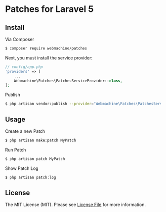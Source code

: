 # Patches for Laravel 5

## Install

Via Composer

``` bash
$ composer require webmachine/patches
```

Next, you must install the service provider:

```php
// config/app.php
'providers' => [
    ...
    Webmachine\Patches\PatchesServiceProvider::class,
];
```

Publish

``` bash
$ php artisan vendor:publish --provider="Webmachine\Patches\PatchesServiceProvider"
```

## Usage

Create a new Patch
``` bash
$ php artisan make:patch MyPatch
```
Run Patch
``` bash
$ php artisan patch MyPatch
```
Show Patch Log
``` bash
$ php artisan patch:log
```

## License

The MIT License (MIT). Please see [License File](LICENSE.md) for more information.
